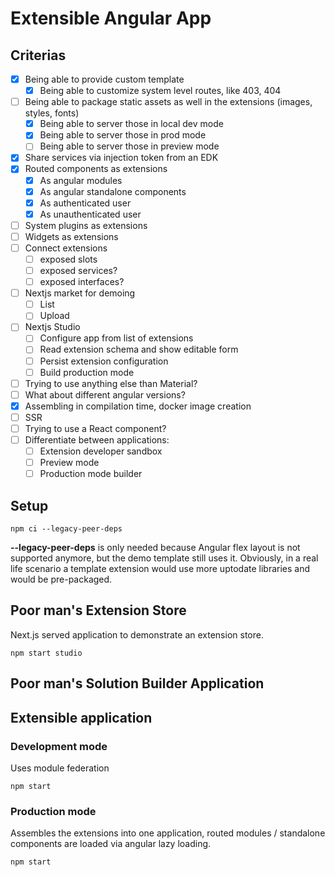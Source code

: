 # Extensible Angular App

## Criterias

- [x] Being able to provide custom template
  - [x] Being able to customize system level routes, like 403, 404
- [ ] Being able to package static assets as well in the extensions (images, styles, fonts)
  - [x] Being able to server those in local dev mode
  - [x] Being able to server those in prod mode
  - [ ] Being able to server those in preview mode
- [x] Share services via injection token from an EDK
- [x] Routed components as extensions
  - [x] As angular modules
  - [x] As angular standalone components
  - [x] As authenticated user
  - [x] As unauthenticated user 
- [ ] System plugins as extensions
- [ ] Widgets as extensions
- [ ] Connect extensions
  - [ ] exposed slots
  - [ ] exposed services?
  - [ ] exposed interfaces?
- [ ] Nextjs market for demoing
  - [ ] List
  - [ ] Upload
- [ ] Nextjs Studio
  - [ ] Configure app from list of extensions
  - [ ] Read extension schema and show editable form
  - [ ] Persist extension configuration
  - [ ] Build production mode
- [ ] Trying to use anything else than Material?
- [ ] What about different angular versions?
- [x] Assembling in compilation time, docker image creation
- [ ] SSR
- [ ] Trying to use a React component?
- [ ] Differentiate between applications:
  - [ ] Extension developer sandbox
  - [ ] Preview mode
  - [ ] Production mode builder

## Setup

```
npm ci --legacy-peer-deps
```

**--legacy-peer-deps** is only needed because Angular flex layout is not supported anymore, but the demo template still uses it. Obviously, in a real life scenario a template extension would use more uptodate libraries and would be pre-packaged.

## Poor man's Extension Store

Next.js served application to demonstrate an extension store. 

```
npm start studio
```

## Poor man's Solution Builder Application 

## Extensible application

### Development mode

Uses module federation

```
npm start
```

### Production mode

Assembles the extensions into one application, routed modules / standalone components are loaded via angular lazy loading.

```
npm start
```
